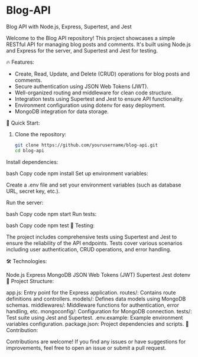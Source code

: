 # Blog-API

Blog API with Node.js, Express, Supertest, and Jest 

Welcome to the Blog API repository! This project showcases a simple RESTful API for managing blog posts and comments. It's built using Node.js and Express for the server, and Supertest and Jest for testing.

🔥 Features:

- Create, Read, Update, and Delete (CRUD) operations for blog posts and comments.
- Secure authentication using JSON Web Tokens (JWT).
- Well-organized routing and middleware for clean code structure.
- Integration tests using Supertest and Jest to ensure API functionality.
- Environment configuration using dotenv for easy deployment.
- MongoDB integration for data storage.

🚀 Quick Start:

1. Clone the repository:

   ```bash
   git clone https://github.com/yourusername/blog-api.git
   cd blog-api
Install dependencies:

bash
Copy code
npm install
Set up environment variables:

Create a .env file and set your environment variables (such as database URL, secret key, etc.).

Run the server:

bash
Copy code
npm start
Run tests:

bash
Copy code
npm test
🧪 Testing:

The project includes comprehensive tests using Supertest and Jest to ensure the reliability of the API endpoints. Tests cover various scenarios including user authentication, CRUD operations, and error handling.

🛠️ Technologies:

Node.js
Express
MongoDB
JSON Web Tokens (JWT)
Supertest
Jest
dotenv
📁 Project Structure:

app.js: Entry point for the Express application.
routes/: Contains route definitions and controllers.
models/: Defines data models using MongoDB schemas.
middlewares/: Middleware functions for authentication, error handling, etc.
mongoconfig/: Configuration for MongoDB connection.
tests/: Test suite using Jest and Supertest.
.env.example: Example environment variables configuration.
package.json: Project dependencies and scripts.
🌟 Contribution:

Contributions are welcome! If you find any issues or have suggestions for improvements, feel free to open an issue or submit a pull request.
